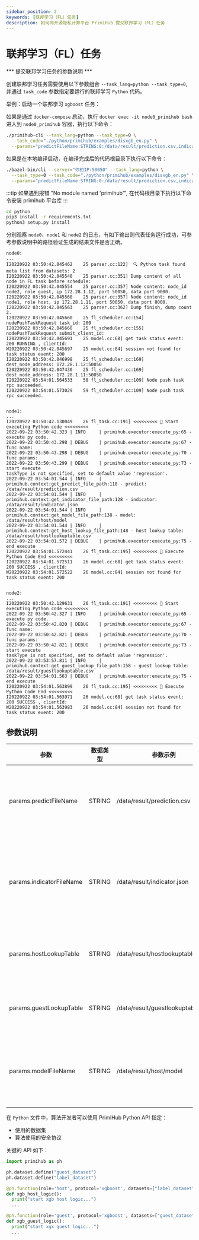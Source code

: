 ```yaml
---
sidebar_position: 2
keywords: [联邦学习（FL）任务]
description: 如何向开源隐私计算平台 PrimiHub 提交联邦学习（FL）任务
---
```


# 联邦学习（FL）任务

*** 提交联邦学习任务的参数说明 ***

创建联邦学习任务需要使用以下参数组合 `--task_lang=python --task_type=0`, 并通过 `task_code` 参数指定要运行的联邦学习 `Python` 代码。


举例：启动一个联邦学习 `xgboost` 任务：

如果是通过 `docker-compose` 启动，执行 `docker exec -it node0_primihub bash` 进入到 `node0_primihub` 容器，执行以下命令：

```bash
./primihub-cli --task_lang=python --task_type=0 \
  --task_code="./python/primihub/examples/disxgb_en.py" \
  --params="predictFileName:STRING:0:/data/result/prediction.csv,indicatorFileName:STRING:0:/data/result/indicator.json,hostLookupTable:STRING:0:/data/result/hostlookuptable.csv,guestLookupTable:STRING:0:/data/result/guestlookuptable.csv,modelFileName:STRING:0:/data/result/host/model"
```

如果是在本地编译启动，在编译完成后的代码根目录下执行以下命令：

```bash
./bazel-bin/cli --server="你的IP:50050" --task_lang=python \
  --task_type=0 --task_code="./python/primihub/examples/disxgb_en.py" \
  --params="predictFileName:STRING:0:/data/result/prediction.csv,indicatorFileName:STRING:0:/data/result/indicator.json,hostLookupTable:STRING:0:/data/result/hostlookuptable.csv,guestLookupTable:STRING:0:/data/result/guestlookuptable.csv,modelFileName:STRING:0:/data/result/host/model"
```

:::tip
如果遇到报错 "No module named 'primihub'", 在代码根目录下执行以下命令安装 primihub 平台库
:::

```bash
cd python
pip3 install -r requirements.txt 
python3 setup.py install
```

分别观察 `node0`、`node1` 和 `node2` 的日志，有如下输出则代表任务运行成功，可参考参数说明中的路径验证生成的结果文件是否正确。

```
node0:
...
I20220922 03:50:42.045462    25 parser.cc:122]  🔍 Python task found meta list from datasets: 2
I20220922 03:50:42.045540    25 parser.cc:351] Dump content of all node in FL task before schedule:
I20220922 03:50:42.045554    25 parser.cc:357] Node content: node_id node2, role guest, ip 172.28.1.12, port 50050, data port 9000.
I20220922 03:50:42.045560    25 parser.cc:357] Node content: node_id node1, role host, ip 172.28.1.11, port 50050, data port 8000.
I20220922 03:50:42.045563    25 parser.cc:362] Dump finish, dump count 2.
I20220922 03:50:42.045660    25 fl_scheduler.cc:154] nodePushTaskRequest task_id: 200
I20220922 03:50:42.045668    25 fl_scheduler.cc:155] nodePushTaskRequest submit_client_id: 
I20220922 03:50:42.045691    25 model.cc:68] get task status event: 200 RUNNING , clientId:
W20220922 03:50:42.045697    25 model.cc:84] session not found for task status event: 200
I20220922 03:50:42.046998    25 fl_scheduler.cc:169] dest_node_address: 172.28.1.12:50050
I20220922 03:50:42.047430    25 fl_scheduler.cc:169] dest_node_address: 172.28.1.11:50050
I20220922 03:54:01.564533    58 fl_scheduler.cc:109] Node push task rpc succeeded.
I20220922 03:54:01.573029    59 fl_scheduler.cc:109] Node push task rpc succeeded.


node1:
...
I20220922 03:50:42.130049    26 fl_task.cc:191] <<<<<<<<< 🐍 Start executing Python code <<<<<<<<<
2022-09-22 03:50:42.323 | INFO     | primihub.executor:execute_py:65 - execute py code.
2022-09-22 03:50:43.298 | DEBUG    | primihub.executor:execute_py:67 - func name: 
2022-09-22 03:50:43.298 | DEBUG    | primihub.executor:execute_py:70 - func params: 
2022-09-22 03:50:43.299 | DEBUG    | primihub.executor:execute_py:73 - start execute
taskType is not specified, set to default value 'regression'.
2022-09-22 03:54:01.544 | INFO     | primihub.context:get_predict_file_path:118 - predict: /data/result/prediction.csv
2022-09-22 03:54:01.544 | INFO     | primihub.context:get_indicator_file_path:128 - indicator: /data/result/indicator.json
2022-09-22 03:54:01.544 | INFO     | primihub.context:get_model_file_path:138 - model: /data/result/host/model
2022-09-22 03:54:01.544 | INFO     | primihub.context:get_host_lookup_file_path:148 - host lookup table: /data/result/hostlookuptable.csv
2022-09-22 03:54:01.572 | DEBUG    | primihub.executor:execute_py:75 - end execute
I20220922 03:54:01.572441    26 fl_task.cc:195] <<<<<<<<< 🐍 Execute Python Code End <<<<<<<<<
I20220922 03:54:01.572511    26 model.cc:68] get task status event: 200 SUCCESS , clientId:
W20220922 03:54:01.572522    26 model.cc:84] session not found for task status event: 200


node2:
...
I20220922 03:50:42.129631    26 fl_task.cc:191] <<<<<<<<< 🐍 Start executing Python code <<<<<<<<<
2022-09-22 03:50:42.327 | INFO     | primihub.executor:execute_py:65 - execute py code.
2022-09-22 03:50:42.820 | DEBUG    | primihub.executor:execute_py:67 - func name: 
2022-09-22 03:50:42.821 | DEBUG    | primihub.executor:execute_py:70 - func params: 
2022-09-22 03:50:42.821 | DEBUG    | primihub.executor:execute_py:73 - start execute
taskType is not specified, set to default value 'regression'.
2022-09-22 03:53:57.811 | INFO     | primihub.context:get_guest_lookup_file_path:158 - guest lookup table: /data/result/guestlookuptable.csv
2022-09-22 03:54:01.563 | DEBUG    | primihub.executor:execute_py:75 - end execute
I20220922 03:54:01.563899    26 fl_task.cc:195] <<<<<<<<< 🐍 Execute Python Code End <<<<<<<<<
I20220922 03:54:01.563971    26 model.cc:68] get task status event: 200 SUCCESS , clientId:
W20220922 03:54:01.563983    26 model.cc:84] session not found for task status event: 200
```
## 参数说明

| 参数| 数据类型 | 参数示例 | 参数说明
| ---- | ---- | ---- | ---- |
| params.predictFileName | STRING | /data/result/prediction.csv | 预测结果文件，仅出现在Host方 |
| params.indicatorFileName | STRING | /data/result/indicator.json | 模型评估指标结果文件，仅出现在Host方 |
| params.hostLookupTable | STRING | /data/result/hostlookuptable.csv | Host方特征分割点结果文件|
| params.guestLookupTable | STRING | /data/result/guestlookuptable.csv | Guest方特征分割点结果文件 |
| params.modelFileName  | STRING | /data/result/host/model  | 树结构保存路径，仅出现在Host方 |

在 `Python` 文件中，算法开发者可以使用 PrimiHub Python API 指定：
* 使用的数据集
* 算法使用的安全协议

关键的 API 如下：

```python
import primihub as ph

ph.dataset.define("guest_dataset")
ph.dataset.define("label_dataset")

@ph.function(role='host', protocol='xgboost', datasets=["label_dataset"])
def xgb_host_logic():
  print("start xgb host logic...")
  ...

@ph.function(role='guest', protocol='xgboost', datasets=["guest_dataset"])
def xgb_guest_logic():
  print("start xgx guest logic...")
  ...
```
